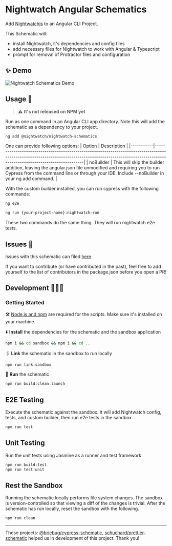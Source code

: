 # Nightwatch Angular Schematics

Add [Nightwatchjs](https://nightwatchjs.org/) to an Angular CLI Project.

This Schematic will:

- install Nightwatch,  it's dependencies and config files
- add necessary files for Nightwatch to work with Angular & Typescript
- prompt for removal of Protractor files and configuration

## ✨ Demo
![Nightwatch Schematics Demo](https://raw.githubusercontent.com/vaibhavsingh97/nightwatch-schematics/main/.github/assets/nightwatch-schematics.gif)
## Usage 🚀

> ⚠️ **It's not released on NPM yet**

Run as one command in an Angular CLI app directory. Note this will add the schematic as a dependency to your project.

```bash
ng add @nightwatch/nightwatch-schematics
```

One can provide following options:
| Option    | Description                                                                                                                                                                                           |
|-----------|-------------------------------------------------------------------------------------------------------------------------------------------------------------------------------------------------------|
| noBuilder | This will skip the builder addition, leaving the angular.json file unmodified and requiring you to run Cypress from the command line or through your IDE. Include --noBuilder in your ng add command. |

<!-- ### Options: install globally

```bash
npm install -g @nightwatch/nightwatch-schematics
```

Then in an Angular CLI project run

```bash
ng g @nightwatch/nightwatch-schematics
``` -->
With the custom builder installed, you can run cypress with the following commands:

```bash
ng e2e
```

```bash
ng run {your-project-name}:nightwatch-run
```

These two commands do the same thing. They will run nightwatch e2e tests.

## Issues 🐛

Issues with this schematic can filed [here](https://github.com/nightwatch/nightwatch-schematics/issues)

If you want to contribute (or have contributed in the past), feel free to add yourself to the list of contributors in the package.json before you open a PR!

## Development 👩🏽‍💻

### Getting Started

🛠️ [Node.js and npm](https://docs.npmjs.com/downloading-and-installing-node-js-and-npm) are required for the scripts. Make sure it's installed on your machine.

⬇️ **Install** the dependencies for the schematic and the sandbox application

```bash
npm i && cd sandbox && npm i && cd ..
```

🖇 **Link** the schematic in the sandbox to run locally

```bash
npm run link:sandbox
```

🏃 **Run** the schematic

```bash
npm run build:clean:launch
```

## E2E Testing

Execute the schematic against the sandbox. It will add Nightwatch config, tests, and custom builder, then run e2e tests in the sandbox.

```bash
npm run test
```

## Unit Testing

Run the unit tests using Jasmine as a runner and test framework

```bash
npm run build:test
npm run test:unit
```

## Rest the Sandbox

Running the schematic locally performs file system changes. The sandbox is version-controlled so that viewing a diff of the changes is trivial. After the schematic has run locally, reset the sandbox with the following.

```bash
npm run clean
```

---

These projects: [@briebug/cypress-schematic](https://github.com/briebug/cypress-schematic/), [schuchard/prettier-schematic]([https://link](https://github.com/schuchard/prettier-schematic)) helped us in development of this project. Thank you!
